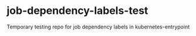 # job-dependency-labels-test
Temporary testing repo for job dependency labels in kubernetes-entrypoint
